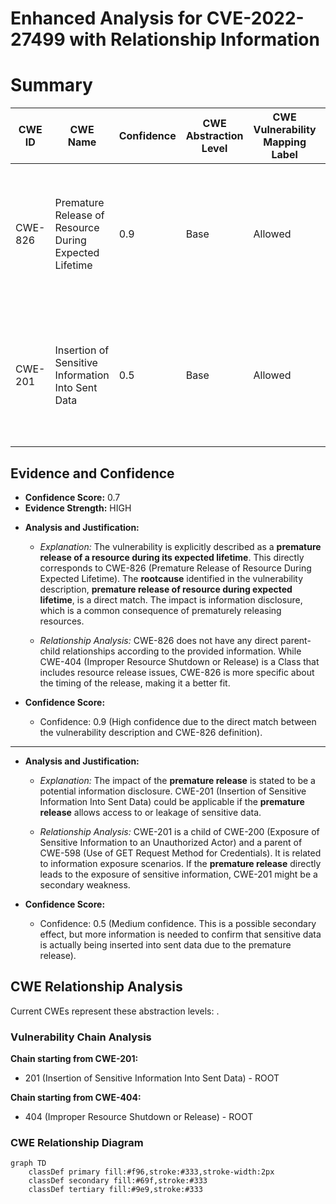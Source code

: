 # Enhanced Analysis for CVE-2022-27499 with Relationship Information

# Summary
| CWE ID | CWE Name | Confidence | CWE Abstraction Level | CWE Vulnerability Mapping Label | CWE-Vulnerability Mapping Notes |
|---|---|---|---|---|---|
| CWE-826 | Premature Release of Resource During Expected Lifetime | 0.9 | Base | Allowed | Primary CWE: The description explicitly states "premature release of resource during expected lifetime". |
| CWE-201 | Insertion of Sensitive Information Into Sent Data | 0.5 | Base | Allowed | Secondary Candidate: Premature release could potentially lead to sensitive information being leaked. |

## Evidence and Confidence

*   **Confidence Score:** 0.7
*   **Evidence Strength:** HIGH

- **Analysis and Justification:**  
  - *Explanation:* The vulnerability is explicitly described as a **premature release of a resource during its expected lifetime**. This directly corresponds to CWE-826 (Premature Release of Resource During Expected Lifetime). The **rootcause** identified in the vulnerability description, **premature release of resource during expected lifetime**, is a direct match. The impact is information disclosure, which is a common consequence of prematurely releasing resources.
  
  - *Relationship Analysis:* CWE-826 does not have any direct parent-child relationships according to the provided information. While CWE-404 (Improper Resource Shutdown or Release) is a Class that includes resource release issues, CWE-826 is more specific about the timing of the release, making it a better fit.

- **Confidence Score:**  
  - Confidence: 0.9 (High confidence due to the direct match between the vulnerability description and CWE-826 definition).

---
- **Analysis and Justification:**  
  - *Explanation:* The impact of the **premature release** is stated to be a potential information disclosure. CWE-201 (Insertion of Sensitive Information Into Sent Data) could be applicable if the **premature release** allows access to or leakage of sensitive data.
  
  - *Relationship Analysis:* CWE-201 is a child of CWE-200 (Exposure of Sensitive Information to an Unauthorized Actor) and a parent of CWE-598 (Use of GET Request Method for Credentials). It is related to information exposure scenarios. If the **premature release** directly leads to the exposure of sensitive information, CWE-201 might be a secondary weakness.

- **Confidence Score:**  
  - Confidence: 0.5 (Medium confidence. This is a possible secondary effect, but more information is needed to confirm that sensitive data is actually being inserted into sent data due to the premature release).


## CWE Relationship Analysis

Current CWEs represent these abstraction levels: .


### Vulnerability Chain Analysis

**Chain starting from CWE-201:**
- 201 (Insertion of Sensitive Information Into Sent Data) - ROOT


**Chain starting from CWE-404:**
- 404 (Improper Resource Shutdown or Release) - ROOT



### CWE Relationship Diagram

```mermaid
graph TD
    classDef primary fill:#f96,stroke:#333,stroke-width:2px
    classDef secondary fill:#69f,stroke:#333
    classDef tertiary fill:#9e9,stroke:#333
```
